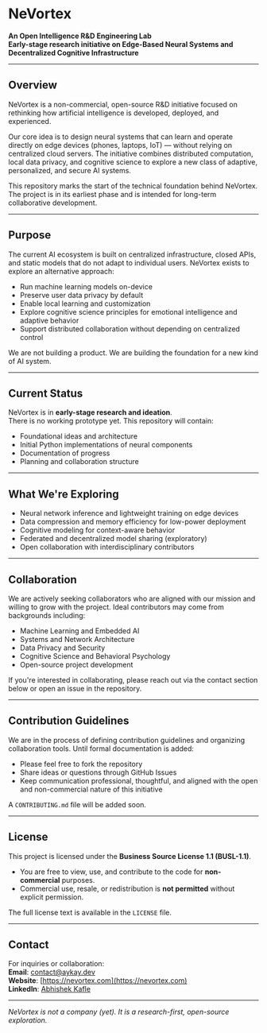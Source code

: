 # NeVortex
**An Open Intelligence R&amp;D Engineering Lab**
<br>
**Early-stage research initiative on Edge-Based Neural Systems and Decentralized Cognitive Infrastructure**  

---

## Overview

NeVortex is a non-commercial, open-source R&D initiative focused on rethinking how artificial intelligence is developed, deployed, and experienced.

Our core idea is to design neural systems that can learn and operate directly on edge devices (phones, laptops, IoT) — without relying on centralized cloud servers. The initiative combines distributed computation, local data privacy, and cognitive science to explore a new class of adaptive, personalized, and secure AI systems.

This repository marks the start of the technical foundation behind NeVortex. The project is in its earliest phase and is intended for long-term collaborative development.

---

## Purpose

The current AI ecosystem is built on centralized infrastructure, closed APIs, and static models that do not adapt to individual users. NeVortex exists to explore an alternative approach:

- Run machine learning models on-device  
- Preserve user data privacy by default  
- Enable local learning and customization  
- Explore cognitive science principles for emotional intelligence and adaptive behavior  
- Support distributed collaboration without depending on centralized control

We are not building a product. We are building the foundation for a new kind of AI system.

---

## Current Status

NeVortex is in **early-stage research and ideation**.  
There is no working prototype yet. This repository will contain:

- Foundational ideas and architecture  
- Initial Python implementations of neural components  
- Documentation of progress  
- Planning and collaboration structure

---

## What We're Exploring

- Neural network inference and lightweight training on edge devices  
- Data compression and memory efficiency for low-power deployment  
- Cognitive modeling for context-aware behavior  
- Federated and decentralized model sharing (exploratory)  
- Open collaboration with interdisciplinary contributors

---

## Collaboration

We are actively seeking collaborators who are aligned with our mission and willing to grow with the project. Ideal contributors may come from backgrounds including:

- Machine Learning and Embedded AI  
- Systems and Network Architecture  
- Data Privacy and Security  
- Cognitive Science and Behavioral Psychology  
- Open-source project development

If you're interested in collaborating, please reach out via the contact section below or open an issue in the repository.

---

## Contribution Guidelines

We are in the process of defining contribution guidelines and organizing collaboration tools. Until formal documentation is added:

- Please feel free to fork the repository  
- Share ideas or questions through GitHub Issues  
- Keep communication professional, thoughtful, and aligned with the open and non-commercial nature of this initiative

A `CONTRIBUTING.md` file will be added soon.

---

## License

This project is licensed under the **Business Source License 1.1 (BUSL-1.1)**.

- You are free to view, use, and contribute to the code for **non-commercial** purposes.  
- Commercial use, resale, or redistribution is **not permitted** without explicit permission.  

The full license text is available in the `LICENSE` file.

---

## Contact

For inquiries or collaboration:  
**Email**: contact@aykay.dev  
**Website**: [https://nevortex.com](https://nevortex.com)  
**LinkedIn**: [Abhishek Kafle](https://www.linkedin.com/in/abhishekkafle)

---

*NeVortex is not a company (yet). It is a research-first, open-source exploration.*
